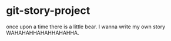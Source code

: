 # git-story-project
once upon a time there is a little bear.
I wanna write my own story WAHAHAHHAHAHHAHAHHA.

